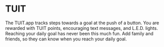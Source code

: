 # TUIT
 The TUIT.app tracks steps towards a goal at the push of a button. You are rewarded with TUIT points, encouraging text messages, and L.E.D. lights. Reaching your daily goal has never been this much fun. Add family and friends, so they can know when you reach your daily goal.
